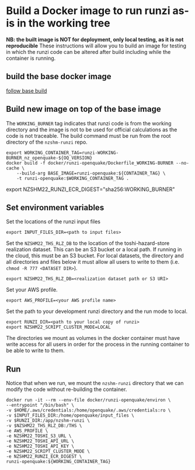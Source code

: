 # Build a Docker image to run runzi as-is in the working tree
**NB: the built image is NOT for deployment, only local testing, as it is not reproducible**
These instructions will allow you to build an image for testing in which the runzi code can be altered after build including while the container is running.

## build the base docker image
[follow base build](./docker_setup_oq_base.md)

## Build new image on top of the base image
The `WORKING_BURNER` tag indicates that runzi code is from the working directory and the image is not to be used for official calculations as the code is not traceable. The build command must be run from the root directory of the `nzshm-runzi` repo.
```
export WORKING_CONTAINER_TAG=runzi-WORKING-BURNER_nz_openquake-${OQ_VERSION} 
docker build -f docker/runzi-openquake/Dockerfile_WORKING-BURNER --no-cache \
    --build-arg BASE_IMAGE=runzi-openquake:${CONTAINER_TAG} \
    -t runzi-openquake:$WORKING_CONTAINER_TAG .
```

export NZSHM22_RUNZI_ECR_DIGEST="sha256:WORKING_BURNER"

## Set environment variables
Set the locations of the runzi input files
```
export INPUT_FILES_DIR=<path to input files>
```

Set the `NZSHM22_THS_RLZ_DB` to the location of the toshi-hazard-store realization dataset. This can be an S3 bucket or a local path. If running in the cloud, this must be an S3 bucket. For local datasets, the directory and all directories and files below it must allow all users to write to them (i.e. `chmod -R 777 <DATASET DIR>`).

```
export NZSHM22_THS_RLZ_DB=<realization dataset path or S3 URI>
```

Set your AWS profile.
```
export AWS_PROFILE=<your AWS profile name>
```

Set the path to your development runzi directory and the run mode to local.
```
export RUNZI_DIR=<path to your local copy of runzi>
export NZSHM22_SCRIPT_CLUSTER_MODE=LOCAL
```
The directories we mount as volumes in the docker container must have write access for all users in order for the process in the running container to be able to write to them.

## Run

Notice that when we run, we mount the `nzshm-runzi` directory that we can modify the code without re-building the container.
```
docker run -it --rm --env-file docker/runzi-openquake/environ \
--entrypoint "/bin/bash" \
-v $HOME/.aws/credentials:/home/openquake/.aws/credentials:ro \
-v $INPUT_FILES_DIR:/home/openquake/input_files \
-v $RUNZI_DIR:/app/nzshm-runzi \
-v $NZSHM22_THS_RLZ_DB:/THS \
-e AWS_PROFILE \
-e NZSHM22_TOSHI_S3_URL \
-e NZSHM22_TOSHI_API_URL \
-e NZSHM22_TOSHI_API_KEY \
-e NZSHM22_SCRIPT_CLUSTER_MODE \
-e NZSHM22_RUNZI_ECR_DIGEST \
runzi-openquake:${WORKING_CONTAINER_TAG}
```
